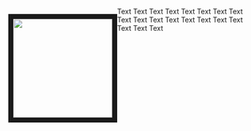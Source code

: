 

<div>
    <p style="float: left;"><img src="http://placekitten.com/g/200/200" height="200px" width="200px" border="10px" padding="10px"></p>
    <p>Text Text Text Text Text Text Text Text Text Text Text Text Text Text Text Text Text Text Text</p>
</div>

